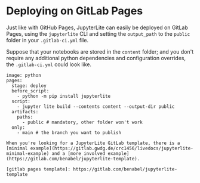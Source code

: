 # Deploying on GitLab Pages

Just like with GitHub Pages, JupyterLite can easily be deployed on GitLab Pages, using
the `jupyterlite` CLI and setting the `output_path` to the `public` folder in your
`.gitlab-ci.yml` file.

Suppose that your notebooks are stored in the `content` folder; and you don't require
any additional python dependencies and configuration overrides, the `.gitlab-ci.yml`
could look like.

```
image: python
pages:
  stage: deploy
  before_script:
    - python -m pip install jupyterlite
  script:
    - jupyter lite build --contents content --output-dir public
  artifacts:
    paths:
      - public # mandatory, other folder won't work
  only:
    - main # the branch you want to publish
```

````{hint}
When you're looking for a JupyterLite GitLab template, there is a [minimal example](https://gitlab.gwdg.de/crc1456/livedocs/jupyterlite-minimal-example) and a [more involved example](https://gitlab.com/benabel/jupyterlite-template).

[gitlab pages template]: https://gitlab.com/benabel/jupyterlite-template
````
